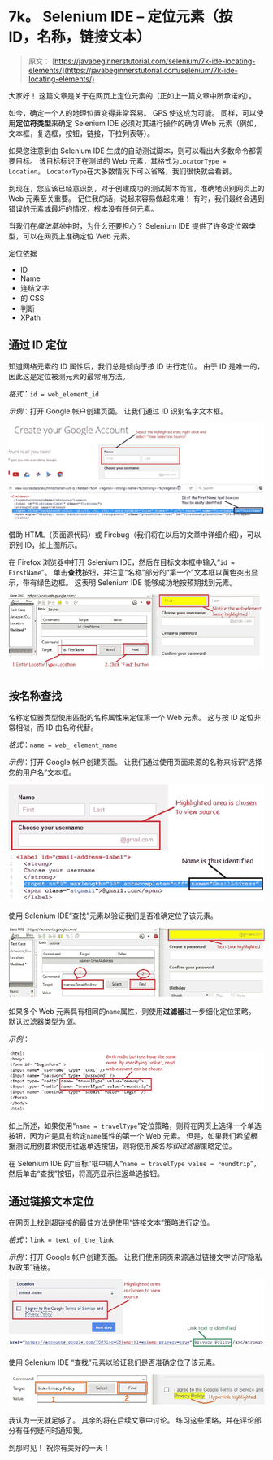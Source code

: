# 7k。 Selenium IDE – 定位元素（按 ID，名称，链接文本）

> 原文： [https://javabeginnerstutorial.com/selenium/7k-ide-locating-elements/](https://javabeginnerstutorial.com/selenium/7k-ide-locating-elements/)

大家好！ 这篇文章是关于在网页上定位元素的（正如上一篇文章中所承诺的）。

如今，确定一个人的地理位置变得非常容易。 GPS 使这成为可能。 同样，可以使用**定位符类型**来确定 Selenium IDE 必须对其进行操作的确切 Web 元素（例如，文本框，复选框，按钮，链接，下拉列表等）。

如果您注意到由 Selenium IDE 生成的自动测试脚本，则可以看出大多数命令都需要目标。 该目标标识正在测试的 Web 元素，其格式为`LocatorType = Location`。 `LocatorType`在大多数情况下可以省略，我们很快就会看到。

到现在，您应该已经意识到，对于创建成功的测试脚本而言，准确地识别网页上的 Web 元素至关重要。 记住我的话，说起来容易做起来难！ 有时，我们最终会遇到错误的元素或最坏的情况，根本没有任何元素。

当我们在*魔法草地*中时，为什么还要担心？ Selenium IDE 提供了许多定位器类型，可以在网页上准确定位 Web 元素。

定位依据

*   ID
*   Name
*   连结文字
*   的 CSS
*   判断
*   XPath

## 通过 ID 定位

知道网络元素的 ID 属性后，我们总是倾向于按 ID 进行定位。 由于 ID 是唯一的，因此这是定位被测元素的最常用方法。

*格式*：`id = web_element_id`

*示例*：打开 Goog​​le 帐户创建页面。 让我们通过 ID 识别名字文本框。

![Locating by ID](img/6d549e97d582e483f16b1e097f68564d.png)    

借助 HTML（页面源代码）或 Firebug（我们将在以后的文章中详细介绍），可以识别 ID，如上图所示。

在 Firefox 浏览器中打开 Selenium IDE，然后在目标文本框中输入“`id = FirstName`”。 单击**查找**按钮，并注意“名称”部分的“第一个”文本框以黄色突出显示，带有绿色边框。 这表明 Selenium IDE 能够成功地按预期找到元素。

![By ID highlighting](img/a5ed0a0fb9fecd423bc9ace339ce86b4.png)

## 按名称查找

名称定位器类型使用匹配的名称属性来定位第一个 Web 元素。 这与按 ID 定位非常相似，而 ID 由名称代替。

*格式*：`name = web_ element_name`

*示例*：打开 Goog​​le 帐户创建页面。 让我们通过使用页面来源的名称来标识“选择您的用户名”文本框。

![Locating by name](img/86f29ac38b085a6faf96db00de31ad25.png)

使用 Selenium IDE“查找”元素以验证我们是否准确定位了该元素。

![By Name highlighted](img/e709c975c172a033f00b1dba9bf6bb14.png)

如果多个 Web 元素具有相同的`name`属性，则使用**过滤器**进一步细化定位策略。 默认过滤器类型为*值*。

*示例*：

![Name filters](img/a0b8bace7eed76adbcae352c3de98115.png)

如上所述，如果使用“`name = travelType`”定位策略，则将在网页上选择一个单选按钮，因为它是具有给定`name`属性的第一个 Web 元素。 但是，如果我们希望根据测试用例要求使用往返单选按钮，则将使用*按名称和过滤器*策略定位。

在 Selenium IDE 的“目标”框中输入“`name = travelType value = roundtrip`”，然后单击“查找”按钮，将高亮显示往返单选按钮。

## 通过链接文本定位

在网页上找到超链接的最佳方法是使用“链接文本”策略进行定位。

*格式*：`link = text_of_the_link`

*示例*：打开 Goog​​le 帐户创建页面。 让我们使用网页来源通过链接文字访问“隐私权政策”链接。

![Locating LinkText](img/e297c5e33c92c96ba0a7a105f54d18e7.png)

使用 Selenium IDE “查找”元素以验证我们是否准确定位了该元素。

![By LinkText highlighted](img/a122ae1ab9c67bd64c1abb0d5a7fa25c.png)

我认为一天就足够了。 其余的将在后续文章中讨论。 练习这些策略，并在评论部分有任何疑问时通知我。

到那时见！ 祝你有美好的一天！

